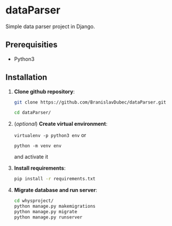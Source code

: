 # dataParser

Simple data parser project in Django. 

## Prerequisities
- Python3

## Installation

1.  **Clone github repository**:
    ```sh
    git clone https://github.com/BranislavDubec/dataParser.git

    cd dataParser/
    ```
2. (*optional*) **Create virtual environment**:
    
    ```virtualenv -p python3 env``` or

    ```python -m venv env```

    and activate it
3.  **Install requirements**:
    ```sh
    pip install -r requirements.txt
    ```
4.  **Migrate database and run server**:
    
    ```sh
    cd whysproject/
    python manage.py makemigrations
    python manage.py migrate
    python manage.py runserver
    ```

